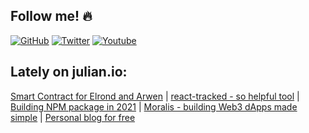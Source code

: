 ## Follow me! 🔥

<a href="https://github.com/juliancwirko"><img src="https://img.shields.io/github/followers/juliancwirko?style=social" alt="GitHub" /></a>
<a href="https://twitter.com/JulianCwirko"><img src="https://img.shields.io/twitter/follow/juliancwirko?style=social" alt="Twitter" /></a>
<a href="https://www.youtube.com/channel/UCaj-mgcY9CWbLdZsC5Gt00g"><img src="https://img.shields.io/youtube/channel/views/UCaj-mgcY9CWbLdZsC5Gt00g?style=social" alt="Youtube" /></a>

## Lately on julian.io:

[Smart Contract for Elrond and Arwen](https://www.julian.io/articles/elrond-smart-contracts.html) | [react-tracked - so helpful tool](https://www.julian.io/articles/react-tracked.html) | [Building NPM package in 2021](https://www.julian.io/articles/es2020-npm-package.html) | [Moralis - building Web3 dApps made simple](https://www.julian.io/articles/moralis.html) | [Personal blog for free](https://www.julian.io/articles/blog-for-free.html)
